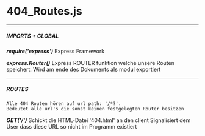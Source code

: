 <h1>404_Routes.js</h1>

---------------------------------------------------------------------------

##### IMPORTS + GLOBAL

**_require('express')_**
    Express Framework

**_express.Router()_**
    Express ROUTER funktion welche unsere Routen speichert.
    Wird am ende des Dokuments als modul exportiert

---------------------------------------------------------------------------

##### ROUTES
    Alle 404 Routen hören auf url path: '/*?'.
    Bedeutet alle url's die sonst keinen festgelegten Router besitzen

**_GET('/')_**
    Schickt die HTML-Datei '404.html' an den client
    Signalisiert dem User dass diese URL so nicht im Programm existiert